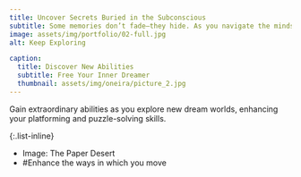 ```yaml
---
title: Uncover Secrets Buried in the Subconscious
subtitle: Some memories don’t fade—they hide. As you navigate the minds behind the dreams, cryptic messages and lingering voices pull you deeper into a psychological mystery where the truth is waiting to be untangled. Sharpen your senses and dive into an unforgettable story.
image: assets/img/portfolio/02-full.jpg
alt: Keep Exploring

caption:
  title: Discover New Abilities
  subtitle: Free Your Inner Dreamer
  thumbnail: assets/img/oneira/picture_2.jpg
---
```

Gain extraordinary abilities as you explore new dream worlds, enhancing your platforming and puzzle-solving skills.

{:.list-inline}
- Image: The Paper Desert
- #Enhance the ways in which you move

